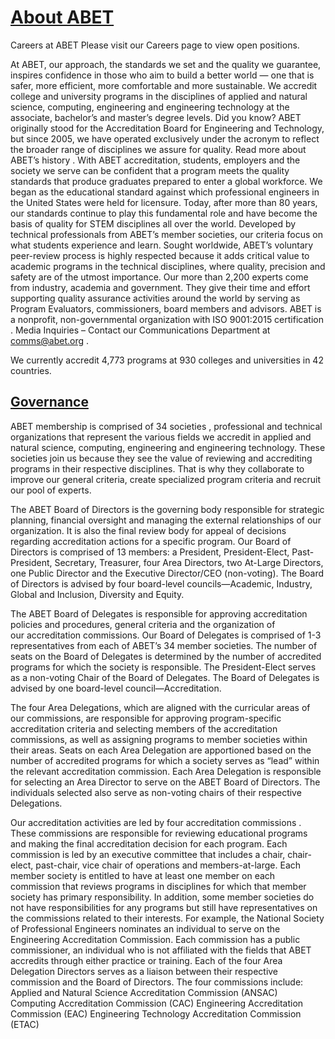 # [About ABET](https://www.abet.org/about-abet/)

Careers at ABET
Please visit our
Careers page
to view open positions.

At ABET, our approach, the standards we set and the quality we guarantee, inspires confidence in those who aim to build a better world — one that is safer, more efficient, more comfortable and more sustainable.
We accredit college and university programs in the disciplines of applied and natural science, computing, engineering and engineering technology at the associate, bachelor’s and master’s degree levels.
Did you know?
ABET originally stood for the Accreditation Board for Engineering and Technology, but since 2005, we have operated exclusively under the acronym to reflect the broader range of disciplines we assure for quality.
Read more about ABET’s history
.
With ABET accreditation, students, employers and the society we serve can be confident that a program meets the quality standards that produce graduates prepared to enter a global workforce.
We began as the educational standard against which professional engineers in the United States were held for licensure. Today, after more than 80 years, our standards continue to play this fundamental role and have become the basis of quality for STEM disciplines all over the world.
Developed by technical professionals from ABET’s member societies, our criteria focus on what students experience and learn. Sought worldwide, ABET’s voluntary peer-review process is highly respected because it adds critical value to academic programs in the technical disciplines, where quality, precision and safety are of the utmost importance.
Our more than 2,200 experts come from industry, academia and government. They give their time and effort supporting quality assurance activities around the world by serving as Program Evaluators, commissioners, board members and advisors.
ABET is a nonprofit, non-governmental organization with
ISO 9001:2015 certification
.
Media Inquiries
– Contact our Communications Department at
comms@abet.org
.

We currently accredit 4,773 programs at 930 colleges and universities in 42 countries.

## [Governance](https://www.abet.org/about-abet/governance/)

ABET membership is comprised of
34 societies
, professional and technical organizations that represent the various fields we accredit in applied and natural science, computing, engineering and engineering technology.
These societies join us because they see the value of reviewing and accrediting programs in their respective disciplines. That is why they collaborate to improve our general criteria, create specialized program criteria and recruit our pool of experts.

The ABET
Board of Directors
is the governing body responsible for strategic planning, financial oversight and managing the external relationships of our organization. It is also the final review body for appeal of decisions regarding accreditation actions for a specific program.
Our Board of Directors is comprised of 13 members: a President, President-Elect, Past-President, Secretary, Treasurer, four Area Directors, two At-Large Directors, one Public Director and the Executive Director/CEO (non-voting).
The Board of Directors is advised by four board-level councils—Academic, Industry, Global and Inclusion, Diversity and Equity.

The ABET
Board of Delegates
is responsible for approving accreditation policies and procedures, general criteria and the organization of our accreditation commissions.
Our Board of Delegates is comprised of 1-3 representatives from each of ABET’s 34 member societies. The number of seats on the Board of Delegates is determined by the number of accredited programs for which the society is responsible. The President-Elect serves as a non-voting Chair of the Board of Delegates.
The Board of Delegates is advised by one board-level council—Accreditation.

The four Area Delegations, which are aligned with the curricular areas of our commissions, are responsible for approving program-specific accreditation criteria and selecting members of the accreditation commissions, as well as assigning programs to member societies within their areas.
Seats on each Area Delegation are apportioned based on the number of accredited programs for which a society serves as “lead” within the relevant accreditation commission.
Each Area Delegation is responsible for selecting an Area Director to serve on the ABET Board of Directors. The individuals selected also serve as non-voting chairs of their respective Delegations.

Our accreditation activities are led by four
accreditation commissions
. These commissions are responsible for reviewing educational programs and making the final accreditation decision for each program.
Each commission is led by an executive committee that includes a chair, chair-elect, past-chair, vice chair of operations and members-at-large.
Each member society is entitled to have at least one member on each commission that reviews programs in disciplines for which that member society has primary responsibility. In addition, some member societies do not have responsibilities for any programs but still have representatives on the commissions related to their interests. For example, the National Society of Professional Engineers nominates an individual to serve on the Engineering Accreditation Commission.
Each commission has a public commissioner, an individual who is not affiliated with the fields that ABET accredits through either practice or training.
Each of the four Area Delegation Directors serves as a liaison between their respective commission and the Board of Directors.
The four commissions include:
Applied and Natural Science Accreditation Commission (ANSAC)
Computing Accreditation Commission (CAC)
Engineering Accreditation Commission (EAC)
Engineering Technology Accreditation Commission (ETAC)